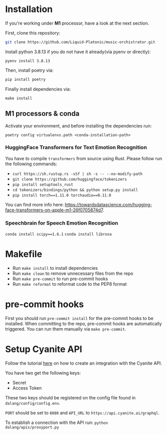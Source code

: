 # Installation

If you're working under **M1** processor, have a look at the next section.

First, clone this repository:
```bash
git clone https://github.com/Liquid-Platonic/music-orchistrator.git
```

Install python 3.8.13 if you do not have it already(via pyenv or directly):
```shell
pyenv install 3.8.13
```

Then, install poetry via:
```bash
pip install poetry
```
Finally install dependencies via:
```shell
make install
```

## M1 processors & conda

Activate your environment, and before installing the dependencies run:
```shell
poetry config virtualenvs.path <conda-installation-path>
```

### HuggingFace Transformers for Text Emotion Recognition

You have to compile `transformers` from source using Rust. Please follow run the following commands:

- `curl https://sh.rustup.rs -sSf | sh -s -- --no-modify-path`
- `git clone https://github.com/huggingface/tokenizers`
- `pip install setuptools_rust`
- `cd tokenizers/bindings/python && python setup.py install`
- `pip install torch==1.11.0 torchaudio==0.11.0`

You can find more info here: https://towardsdatascience.com/hugging-face-transformers-on-apple-m1-26f0705874d7.

### Speechbrain for Speech Emotion Recognition

`conda install scipy==1.6.1` `conda install librosa`

# Makefile

- Run `make install` to install dependencies
- Run `make clean` to remove unnecessary files from the repo
- Run `make pre-commit` to run pre-commit hooks
- Run `make reformat` to reformat code to the PEP8 format

# pre-commit hooks

First you should run `pre-commit install` for the pre-commit hooks to be installed. When committing to the repo, pre-commit hooks are automatically triggered. You can run them manually via `make pre-commit`.

# Setup Cyanite API

Follow the tutorial [here](https://api-docs.cyanite.ai/docs/create-integration) on how to create an integration with the Cyanite API.

You have two get the following keys:
- Secret
- Access Token

These two keys should be registered on the config file found in `dalang/config/config.env`.

`PORT` should be set to `8080` and `API_URL` to `https://api.cyanite.ai/graphql`.

To establish a connection with the API run:
`python dalang/apis/proxyport.py`